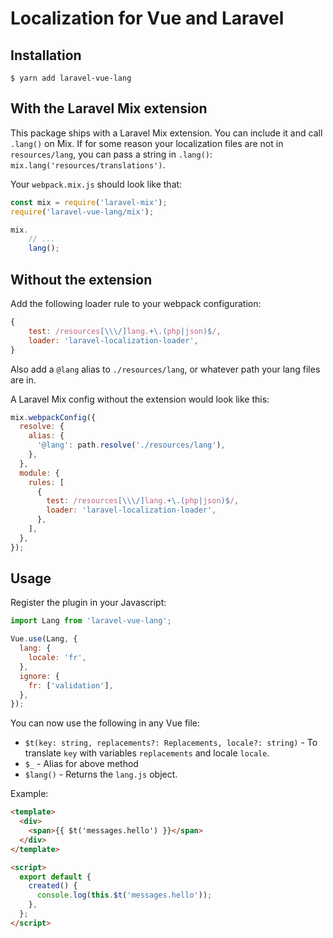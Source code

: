 # Localization for Vue and Laravel

## Installation

```console
$ yarn add laravel-vue-lang
```

## With the Laravel Mix extension

This package ships with a Laravel Mix extension. You can include it and call `.lang()` on Mix. 
If for some reason your localization files are not in `resources/lang`, you can pass a string in `.lang()`: `mix.lang('resources/translations')`.

Your `webpack.mix.js` should look like that:

```js
const mix = require('laravel-mix');
require('laravel-vue-lang/mix');

mix.
    // ...
    lang();
```

## Without the extension

Add the following loader rule to your webpack configuration:

```js
{
    test: /resources[\\\/]lang.+\.(php|json)$/,
    loader: 'laravel-localization-loader',
}
```

Also add a `@lang` alias to `./resources/lang`, or whatever path your lang files are in.

A Laravel Mix config without the extension would look like this:

```js
mix.webpackConfig({
  resolve: {
    alias: {
      '@lang': path.resolve('./resources/lang'),
    },
  },
  module: {
    rules: [
      {
        test: /resources[\\\/]lang.+\.(php|json)$/,
        loader: 'laravel-localization-loader',
      },
    ],
  },
});
```

## Usage

Register the plugin in your Javascript:

```js
import Lang from 'laravel-vue-lang';

Vue.use(Lang, {
  lang: {
    locale: 'fr',
  },
  ignore: {
    fr: ['validation'],
  },
});
```

You can now use the following in any Vue file:

- `$t(key: string, replacements?: Replacements, locale?: string)` - To translate `key` with variables `replacements` and locale `locale`.
- `$_` - Alias for above method
- `$lang()` - Returns the `lang.js` object.

Example:

```html
<template>
  <div>
    <span>{{ $t('messages.hello') }}</span>
  </div>
</template>

<script>
  export default {
    created() {
      console.log(this.$t('messages.hello'));
    },
  };
</script>
```
